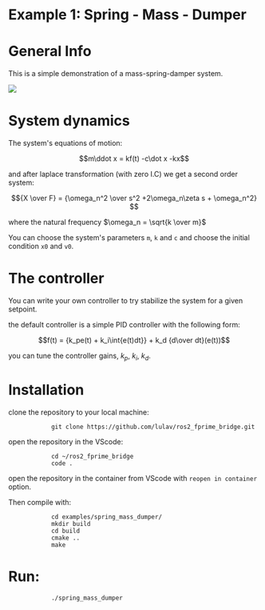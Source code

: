 # Example 1: Spring - Mass - Dumper 

# General Info

This is a simple demonstration of a mass-spring-damper system.

![](https://user-images.githubusercontent.com/58637596/204790078-3ea8521c-d218-4a8e-961f-828165b24814.png)

# System dynamics

The system's equations of motion:

$$m\ddot x =  kf(t) -c\dot x -kx$$

and after laplace transformation (with zero I.C) we get a second order system:

$${X \over F} = {\omega_n^2 \over s^2 +2\omega_n\zeta s + \omega_n^2} $$

where the natural frequency $\omega_n = \sqrt{k \over m}$

You can choose the system's parameters `m`, `k` and `c` and choose the initial condition `x0` and `v0`.


# The controller

You can write your own controller to try stabilize the system for a given setpoint.

the default controller is a simple PID controller with the following form:

$$f(t) = {k_pe(t) + k_i\int{e(t)dt}} + k_d {d\over dt}(e(t))$$

you can tune the controller gains, $k_p$, $k_i$, $k_d$.


# Installation

clone the repository to your local machine:
                
                git clone https://github.com/lulav/ros2_fprime_bridge.git

open the repository in the VScode:

                cd ~/ros2_fprime_bridge
                code .

open the repository in the container from VScode with `reopen in container` option.

Then compile with:

                cd examples/spring_mass_dumper/
                mkdir build  
                cd build   
                cmake ..
                make   

# Run:

                ./spring_mass_dumper

